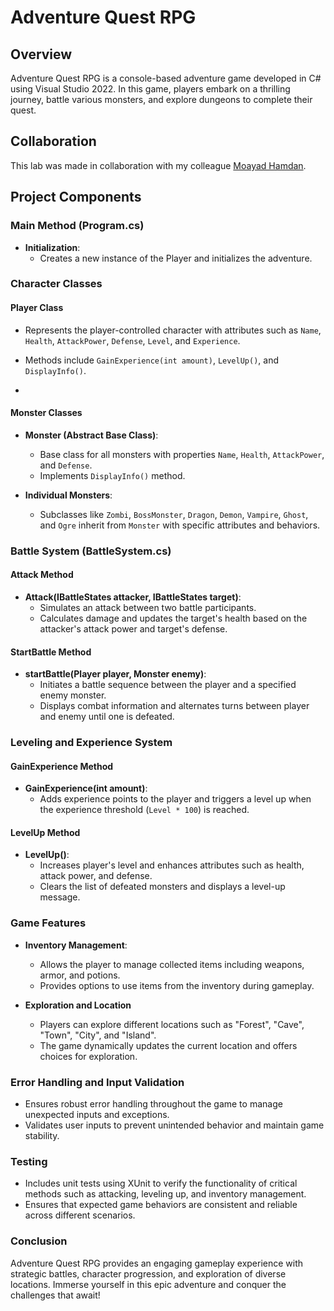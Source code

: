 # Adventure Quest RPG

## Overview
Adventure Quest RPG is a console-based adventure game developed in C# using Visual Studio 2022. In this game, players embark on a thrilling journey, battle various monsters, and explore dungeons to complete their quest.

## Collaboration
This lab was made in collaboration with my colleague [Moayad Hamdan](https://github.com/Moayadhamdan).


## Project Components
### Main Method (Program.cs)
- **Initialization**:
  - Creates a new instance of the Player and initializes the adventure.
 
  
### Character Classes
#### Player Class
- Represents the player-controlled character with attributes such as `Name`, `Health`, `AttackPower`, `Defense`, `Level`, and `Experience`.
- Methods include `GainExperience(int amount)`, `LevelUp()`, and `DisplayInfo()`.

- 
#### Monster Classes
- **Monster (Abstract Base Class)**:
  - Base class for all monsters with properties `Name`, `Health`, `AttackPower`, and `Defense`.
  - Implements `DisplayInfo()` method.
    
- **Individual Monsters**:
  - Subclasses like `Zombi`, `BossMonster`, `Dragon`, `Demon`, `Vampire`, `Ghost`, and `Ogre` inherit from `Monster` with specific attributes and behaviors.
 
    
### Battle System (BattleSystem.cs)
#### Attack Method
- **Attack(IBattleStates attacker, IBattleStates target)**:
  - Simulates an attack between two battle participants.
  - Calculates damage and updates the target's health based on the attacker's attack power and target's defense.
    
#### StartBattle Method
- **startBattle(Player player, Monster enemy)**:
  - Initiates a battle sequence between the player and a specified enemy monster.
  - Displays combat information and alternates turns between player and enemy until one is defeated.
    
### Leveling and Experience System
#### GainExperience Method
- **GainExperience(int amount)**:
  - Adds experience points to the player and triggers a level up when the experience threshold (`Level * 100`) is reached.
    
#### LevelUp Method
- **LevelUp()**:
  - Increases player's level and enhances attributes such as health, attack power, and defense.
  - Clears the list of defeated monsters and displays a level-up message.
    
### Game Features
- **Inventory Management**:
  - Allows the player to manage collected items including weapons, armor, and potions.
  - Provides options to use items from the inventory during gameplay.
    
- **Exploration and Location**
  - Players can explore different locations such as "Forest", "Cave", "Town", "City", and "Island".
  - The game dynamically updates the current location and offers choices for exploration.
    
### Error Handling and Input Validation
- Ensures robust error handling throughout the game to manage unexpected inputs and exceptions.
- Validates user inputs to prevent unintended behavior and maintain game stability.
  
### Testing
- Includes unit tests using XUnit to verify the functionality of critical methods such as attacking, leveling up, and inventory management.
- Ensures that expected game behaviors are consistent and reliable across different scenarios.
  
### Conclusion
Adventure Quest RPG provides an engaging gameplay experience with strategic battles, character progression, and exploration of diverse locations. Immerse yourself in this epic adventure and conquer the challenges that await!

